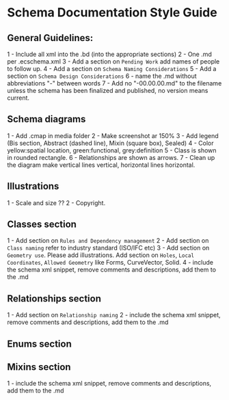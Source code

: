 # Schema Documentation Style Guide

## General Guidelines:

1 - Include all xml into the .bd (into the appropriate sections)
2 - One .md per .ecschema.xml
3 - Add a section on `Pending Work` add names of people to follow up.
4 - Add a section on `Schema Naming Considerations`
5 - Add a section on `Schema Design Considerations`
6 - name the .md without abbreviations "-" between words
7 - Add no "-00.00.00.md" to the filename unless the schema has been finalized and published, no version means current.

## Schema diagrams

1 - Add .cmap in media folder
2 - Make screenshot ar 150%
3 - Add legend (Bis section, Abstract (dashed line), Mixin (square box), Sealed)
4 - Color yellow:spatial location, green:functional, grey:definition
5 - Class is shown in rounded rectangle.
6 - Relationships are shown as arrows.
7 - Clean up the diagram make vertical lines vertical, horizontal lines horizontal.

## Illustrations

1 - Scale and size ??
2 - Copyright.

## Classes section

1 - Add section on `Rules and Dependency management`
2 - Add section on `Class naming` refer to industry standard (ISO/IFC etc)
3 - Add section on `Geometry use`. Please add illustrations. Add section on `Holes`, `Local Coordinates`, `Allowed Geometry` like Forms, CurveVector, Solid.
4 - include the schema xml snippet, remove comments and descriptions, add them to the .md

## Relationships section

1 - Add section on `Relationship naming`
2 - include the schema xml snippet, remove comments and descriptions, add them to the .md

## Enums section

## Mixins section

1 - include the schema xml snippet, remove comments and descriptions, add them to the .md
